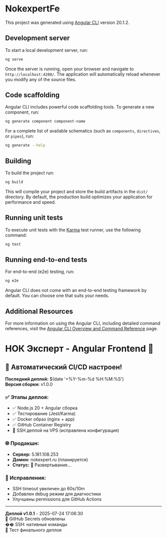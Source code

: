 # NokexpertFe

This project was generated using [Angular CLI](https://github.com/angular/angular-cli) version 20.1.2.

## Development server

To start a local development server, run:

```bash
ng serve
```

Once the server is running, open your browser and navigate to `http://localhost:4200/`. The application will automatically reload whenever you modify any of the source files.

## Code scaffolding

Angular CLI includes powerful code scaffolding tools. To generate a new component, run:

```bash
ng generate component component-name
```

For a complete list of available schematics (such as `components`, `directives`, or `pipes`), run:

```bash
ng generate --help
```

## Building

To build the project run:

```bash
ng build
```

This will compile your project and store the build artifacts in the `dist/` directory. By default, the production build optimizes your application for performance and speed.

## Running unit tests

To execute unit tests with the [Karma](https://karma-runner.github.io) test runner, use the following command:

```bash
ng test
```

## Running end-to-end tests

For end-to-end (e2e) testing, run:

```bash
ng e2e
```

Angular CLI does not come with an end-to-end testing framework by default. You can choose one that suits your needs.

## Additional Resources

For more information on using the Angular CLI, including detailed command references, visit the [Angular CLI Overview and Command Reference](https://angular.dev/tools/cli) page.
# НОК Эксперт - Angular Frontend 🚀

## 🎯 Автоматический CI/CD настроен!

**Последний деплой:** $(date '+%Y-%m-%d %H:%M:%S')  
**Версия сборки:** v1.0.0

### ✅ Этапы деплоя:
- ✅ Node.js 20 + Angular сборка
- ✅ Тестирование (Jest/Karma)  
- ✅ Docker образ (nginx + app)
- ✅ GitHub Container Registry
- 🔄 SSH деплой на VPS (исправлена конфигурация)

### 🌐 Продакшн:
- **Сервер:** 5.181.108.253
- **Домен:** nokexpert.ru (планируется)
- **Статус:** 🔄 Развертывание...

### 🔧 Исправления:
- SSH timeout увеличен до 60s/10m
- Добавлен debug режим для диагностики
- Улучшены permissions для GitHub Actions


---
**Деплой v1.0.1** - 2025-07-24 17:06:30  
🔑 GitHub Secrets обновлены  
�� SSH: нативные команды  
🎯 Тест финального деплоя
